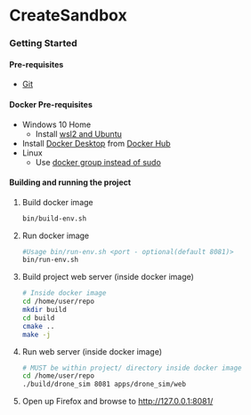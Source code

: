 # CreateSandbox

### Getting Started

#### Pre-requisites
  * [Git](https://git-scm.com/)

#### Docker Pre-requisites
  * Windows 10 Home
    * Install [wsl2 and Ubuntu](https://www.youtube.com/watch?v=ilKQHAFeQR0&list=RDCMUCzLbHrU7U3cUDNQWWAqjceA&start_radio=1&t=7)
  * Install [Docker Desktop](https://hub.docker.com/?overlay=onboarding) from [Docker Hub](https://hub.docker.com/)
  * Linux
    * Use [docker group instead of sudo](https://www.digitalocean.com/community/tutorials/how-to-install-and-use-docker-on-ubuntu-18-04)

#### Building and running the project

1. Build docker image

    ```bash
    bin/build-env.sh
    ```

2. Run docker image

    ```bash
    #Usage bin/run-env.sh <port - optional(default 8081)>
    bin/run-env.sh
    ```
    
3. Build project web server (inside docker image)

    ```bash
    # Inside docker image
    cd /home/user/repo
    mkdir build
    cd build
    cmake ..
    make -j
    ```
    
4. Run web server (inside docker image)

    ```bash
    # MUST be within project/ directory inside docker image
    cd /home/user/repo
    ./build/drone_sim 8081 apps/drone_sim/web
    ```
    
5. Open up Firefox and browse to http://127.0.0.1:8081/


